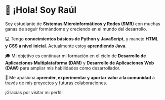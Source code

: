 # 👋 ¡Hola! Soy Raúl

Soy estudiante de **Sistemas Microinformáticos y Redes (SMR)** con muchas ganas de seguir formándome y creciendo en el mundo del desarrollo.

💻 Tengo **conocimientos básicos de Python y JavaScript**, y manejo **HTML y CSS a nivel inicial**. Actualmente estoy **aprendiendo Java**.

🎓 Mi objetivo es continuar mi formación en el ciclo de **Desarrollo de Aplicaciones Multiplataforma (DAM)** y **Desarrollo de Aplicaciones Web (DAW)** para ampliar mis habilidades como desarrollador.

🚀 Me apasiona **aprender, experimentar y aportar valor a la comunidad** a través de mis proyectos y futuras colaboraciones.

¡Gracias por visitar mi perfil!
